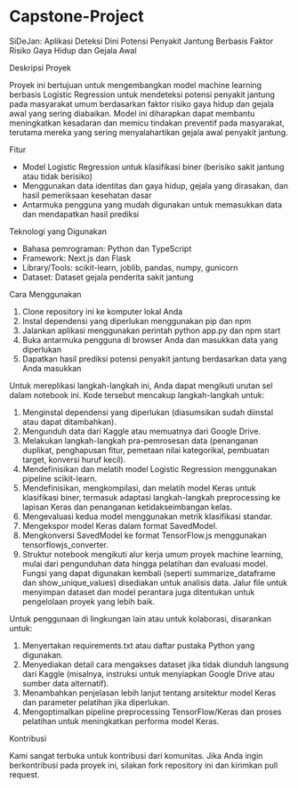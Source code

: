 # Capstone-Project
SiDeJan: Aplikasi Deteksi Dini Potensi Penyakit Jantung Berbasis Faktor Risiko Gaya Hidup dan Gejala Awal


Deskripsi Proyek

Proyek ini bertujuan untuk mengembangkan model machine learning berbasis Logistic Regression untuk mendeteksi potensi penyakit jantung pada masyarakat umum berdasarkan faktor risiko gaya hidup dan gejala awal yang sering diabaikan. Model ini diharapkan dapat membantu meningkatkan kesadaran dan memicu tindakan preventif pada masyarakat, terutama mereka yang sering menyalahartikan gejala awal penyakit jantung.

Fitur

- Model Logistic Regression untuk klasifikasi biner (berisiko sakit jantung atau tidak berisiko)
- Menggunakan data identitas dan gaya hidup, gejala yang dirasakan, dan hasil pemeriksaan kesehatan dasar
- Antarmuka pengguna yang mudah digunakan untuk memasukkan data dan mendapatkan hasil prediksi

Teknologi yang Digunakan

- Bahasa pemrograman: Python dan TypeScript
- Framework: Next.js dan Flask
- Library/Tools: scikit-learn, joblib, pandas, numpy, gunicorn
- Dataset: Dataset gejala penderita sakit jantung

Cara Menggunakan

1. Clone repository ini ke komputer lokal Anda
2. Instal dependensi yang diperlukan menggunakan pip dan npm
3. Jalankan aplikasi menggunakan perintah python app.py dan npm start
4. Buka antarmuka pengguna di browser Anda dan masukkan data yang diperlukan
5. Dapatkan hasil prediksi potensi penyakit jantung berdasarkan data yang Anda masukkan

Untuk mereplikasi langkah-langkah ini, Anda dapat mengikuti urutan sel dalam notebook ini. Kode tersebut mencakup langkah-langkah untuk:

1. Menginstal dependensi yang diperlukan (diasumsikan sudah diinstal atau dapat ditambahkan).
2. Mengunduh data dari Kaggle atau memuatnya dari Google Drive.
3. Melakukan langkah-langkah pra-pemrosesan data (penanganan duplikat, penghapusan fitur, pemetaan nilai kategorikal, pembuatan target, konversi huruf kecil).
4. Mendefinisikan dan melatih model Logistic Regression menggunakan pipeline scikit-learn.
5. Mendefinisikan, mengkompilasi, dan melatih model Keras untuk klasifikasi biner, termasuk adaptasi langkah-langkah preprocessing ke lapisan Keras dan penanganan ketidakseimbangan kelas.
6. Mengevaluasi kedua model menggunakan metrik klasifikasi standar.
7. Mengekspor model Keras dalam format SavedModel.
8. Mengkonversi SavedModel ke format TensorFlow.js menggunakan tensorflowjs_converter.
9. Struktur notebook mengikuti alur kerja umum proyek machine learning, mulai dari pengunduhan data hingga pelatihan dan evaluasi model. Fungsi yang dapat digunakan kembali (seperti summarize_dataframe dan show_unique_values) disediakan untuk analisis data. Jalur file untuk menyimpan dataset dan model perantara juga ditentukan untuk pengelolaan proyek yang lebih baik.

Untuk penggunaan di lingkungan lain atau untuk kolaborasi, disarankan untuk:

1. Menyertakan requirements.txt atau daftar pustaka Python yang digunakan.
2. Menyediakan detail cara mengakses dataset jika tidak diunduh langsung dari Kaggle (misalnya, instruksi untuk menyiapkan Google Drive atau sumber data alternatif).
3. Menambahkan penjelasan lebih lanjut tentang arsitektur model Keras dan parameter pelatihan jika diperlukan.
4. Mengoptimalkan pipeline preprocessing TensorFlow/Keras dan proses pelatihan untuk meningkatkan performa model Keras.


Kontribusi

Kami sangat terbuka untuk kontribusi dari komunitas. Jika Anda ingin berkontribusi pada proyek ini, silakan fork repository ini dan kirimkan pull request.
